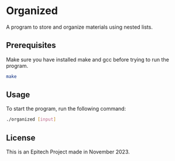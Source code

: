 # Organized

A program to store and organize materials using nested lists.

## Prerequisites

Make sure you have installed make and gcc before trying to run the program.

```bash
make
```

## Usage

To start the program, run the following command:

```bash
./organized [input]
```

## License

This is an Epitech Project made in November 2023.